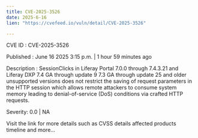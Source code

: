 ```yaml
---
title: CVE-2025-3526
date: 2025-6-16
lien: "https://cvefeed.io/vuln/detail/CVE-2025-3526"

---
```


CVE ID : CVE-2025-3526

Published :  June 16
2025
3:15 p.m. | 1 hour
59 minutes ago

Description : SessionClicks in Liferay Portal 7.0.0 through 7.4.3.21
and Liferay DXP 7.4 GA through update 9
7.3 GA through update 25
and older unsupported versions does not restrict the saving of request parameters in the HTTP session
which allows remote attackers to consume system memory leading to denial-of-service (DoS) conditions via crafted HTTP requests.

Severity: 0.0 | NA

Visit the link for more details
such as CVSS details
affected products
timeline
and more...
